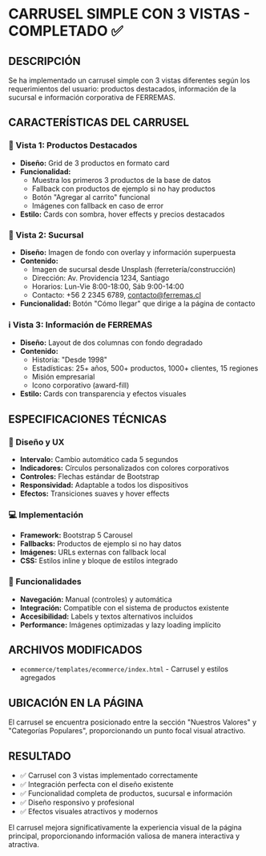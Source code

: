 # CARRUSEL SIMPLE CON 3 VISTAS - COMPLETADO ✅

## DESCRIPCIÓN
Se ha implementado un carrusel simple con 3 vistas diferentes según los requerimientos del usuario: productos destacados, información de la sucursal e información corporativa de FERREMAS.

## CARACTERÍSTICAS DEL CARRUSEL

### 🎯 Vista 1: Productos Destacados
- **Diseño:** Grid de 3 productos en formato card
- **Funcionalidad:** 
  - Muestra los primeros 3 productos de la base de datos
  - Fallback con productos de ejemplo si no hay productos
  - Botón "Agregar al carrito" funcional
  - Imágenes con fallback en caso de error
- **Estilo:** Cards con sombra, hover effects y precios destacados

### 🏢 Vista 2: Sucursal
- **Diseño:** Imagen de fondo con overlay y información superpuesta
- **Contenido:**
  - Imagen de sucursal desde Unsplash (ferretería/construcción)
  - Dirección: Av. Providencia 1234, Santiago
  - Horarios: Lun-Vie 8:00-18:00, Sáb 9:00-14:00
  - Contacto: +56 2 2345 6789, contacto@ferremas.cl
- **Funcionalidad:** Botón "Cómo llegar" que dirige a la página de contacto

### ℹ️ Vista 3: Información de FERREMAS
- **Diseño:** Layout de dos columnas con fondo degradado
- **Contenido:**
  - Historia: "Desde 1998" 
  - Estadísticas: 25+ años, 500+ productos, 1000+ clientes, 15 regiones
  - Misión empresarial
  - Icono corporativo (award-fill)
- **Estilo:** Cards con transparencia y efectos visuales

## ESPECIFICACIONES TÉCNICAS

### 🎨 Diseño y UX
- **Intervalo:** Cambio automático cada 5 segundos
- **Indicadores:** Círculos personalizados con colores corporativos
- **Controles:** Flechas estándar de Bootstrap
- **Responsividad:** Adaptable a todos los dispositivos
- **Efectos:** Transiciones suaves y hover effects

### 💻 Implementación
- **Framework:** Bootstrap 5 Carousel
- **Fallbacks:** Productos de ejemplo si no hay datos
- **Imágenes:** URLs externas con fallback local
- **CSS:** Estilos inline y bloque de estilos integrado

### 🔧 Funcionalidades
- **Navegación:** Manual (controles) y automática
- **Integración:** Compatible con el sistema de productos existente
- **Accesibilidad:** Labels y textos alternativos incluidos
- **Performance:** Imágenes optimizadas y lazy loading implícito

## ARCHIVOS MODIFICADOS
- `ecommerce/templates/ecommerce/index.html` - Carrusel y estilos agregados

## UBICACIÓN EN LA PÁGINA
El carrusel se encuentra posicionado entre la sección "Nuestros Valores" y "Categorías Populares", proporcionando un punto focal visual atractivo.

## RESULTADO
- ✅ Carrusel con 3 vistas implementado correctamente
- ✅ Integración perfecta con el diseño existente
- ✅ Funcionalidad completa de productos, sucursal e información
- ✅ Diseño responsivo y profesional
- ✅ Efectos visuales atractivos y modernos

El carrusel mejora significativamente la experiencia visual de la página principal, proporcionando información valiosa de manera interactiva y atractiva.
